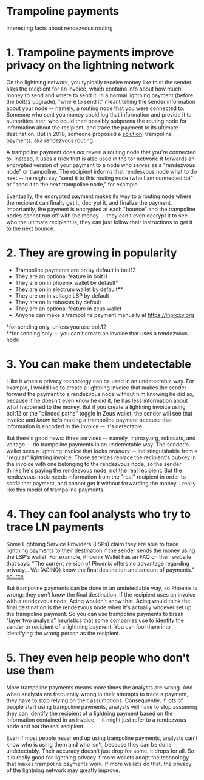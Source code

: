 # Trampoline payments
Interesting facts about rendezvous routing

# 1. Trampoline payments improve privacy on the lightning network

On the lightning network, you typically receive money like this: the sender asks the recipient for an invoice, which contains info about how much money to send and where to send it. In a normal lightning payment (before the bolt12 upgrade), "where to send it" meant telling the sender information about your node -- namely, a routing node that you were connected to. Someone who sent you money could log that information and provide it to authorities later, who could then possibly subpoena the routing node for information about the recipient, and trace the payment to its ultimate destination. But in 2018, someone proposed a [solution](https://github.com/lightning/bolts/wiki/Rendez-vous-mechanism-on-top-of-Sphinx): trampoline payments, aka rendezvous routing.

A trampoline payment does *not* reveal a routing node that you're connected to. Instead, it uses a trick that is also used in the tor network: it forwards an encrypted version of your payment to a node who serves as a "rendezvous node" or trampoline. The recipient informs that rendesvous node what to do next -- he might say "send it to this routing node (who I am connected to)" or "send it to the *next* trampoline node," for example.

Eventually, the encrypted payment makes its way to a routing node where the recipient can finally get it, decrypt it, and finalize the payment. Importantly, the payment is encrypted at each "bounce" and the trampoline nodes cannot run off with the money -- they can't even decrypt it to see who the ultimate recipient is, they can just follow their instructions to get it to the next bounce.

# 2. They are growing in popularity

- Trampoline payments are on by default in bolt12
- They are an optional feature in bolt11
- They are on in phoenix wallet by default*
- They are on in electrum wallet by default**
- They are on in voltage LSP by default
- They are on in robosats by default
- They are an optional feature in zeus wallet
- Anyone can make a trampoline payment manually at https://lnproxy.org

*for sending only, unless you use bolt12  
**for sending only -- you can't create an invoice that uses a rendezvous node

# 3. You can make them undetectable

I like it when a privacy technology can be used in an undetectable way. For example, I would like to create a lightning invoice that makes the sender forward the payment to a rendezvous node without him knowing he did so, because if he doesn't even know he did it, he has less information about what happened to the money. But if you create a lightning invoice using bolt12 or the "blinded paths" toggle in Zeus wallet, the sender will see that invoice and *know* he's making a trampoline payment because that information is encoded in the invoice -- it's detectable.

But there's good news: three services -- namely, lnproxy.org, robosats, and voltage -- do trampoline payments in an *un*detectable way. The sender's wallet sees a lightning invoice that looks *ordinary* -- indistinguishable from a "regular" lightning invoice. Those services replace the recipient's pubkey in the invoice with one belonging to the rendezvous node, so the sender thinks he's paying the rendezvous node, not the real recipient. But the rendezvous node needs information from the "real" recipient in order to *settle* that payment, and cannot get it without forwarding the money. I really like this model of trampoline payments.

# 4. They can fool analysts who try to trace LN payments

Some Lightning Service Providers (LSPs) claim they are able to trace lightning payments to their destination if the sender sends the money using the LSP's wallet. For example, Phoenix Wallet has an FAQ on their website that says: "The current version of Phoenix offers no advantage regarding privacy... We (ACINQ) know the final destination and amount of payments." [source](https://phoenix.acinq.co/faq)

But trampoline payments can be done in an undetectable way, so Phoenix is wrong: they *can't* know the final destination. If the recipient uses an invoice with a rendezvous node, Acinq wouldn't know that. Acinq would think the final destination is the rendezvous node when it's actually whoever set up the trampoline payment. So you can use trampoline payments to break "layer two analysis" heuristics that some companies use to identify the sender or recipient of a lightning payment. You can fool them into identifying the wrong person as the recipient.

# 5. They even help people who don't use them

More trampoline payments means more times the analysts are wrong. And when analysts are frequently wrong in their attempts to trace a payment, they have to stop relying on their assumptions. Consequently, if lots of people start using trampoline payments, analysts will have to stop assuming they can identify the recipient of a lightning payment based on the information contained in an invoice -- it might just refer to a rendezvous node and not the real recipient.

Even if most people never end up using trampoline payments, analysts can't know who is using them and who isn't, because they can be done undetectably. Their accuracy doesn't just drop for some, it drops for all. So it is really good for lightning privacy if more wallets adopt the technology that makes trampoline payments work. If more wallets do that, the privacy of the lightning network may greatly improve.
